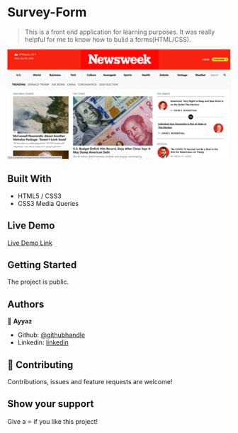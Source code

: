 # Survey-Form

> This is a front end application for learning purposes. It was really helpful for me to know how to bulid a forms(HTML/CSS).

![Alt text](https://github.com/Fanger53/News-Week/blob/master/assets/images/ss.PNG)

## Built With

- HTML5 / CSS3
- CSS3 Media Queries

## Live Demo

[Live Demo Link](https://muhammadayyazmairaj.github.io/Survey-Form/)

## Getting Started

The project is public.

## Authors

👤 **Ayyaz**

- Github: [@githubhandle](https://github.com/Muhammadayyazmairaj)
- Linkedin: [linkedin](https://www.linkedin.com/in/muahmmad-ayyaz-mairaj-b13009b5/)

## 🤝 Contributing

Contributions, issues and feature requests are welcome!

## Show your support

Give a ⭐️ if you like this project!
